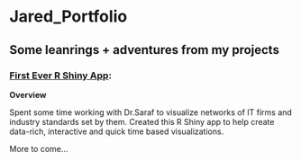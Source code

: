 # Jared_Portfolio

## Some leanrings + adventures from my projects

### [First Ever R Shiny App](https://github.com/jaredc7/research_public/blob/main/app.R): 

**Overview**

Spent some time working with Dr.Saraf to visualize networks of IT firms and industry standards set by them. Created this R Shiny app to help create data-rich, interactive and quick time based visualizations.


More to come...
